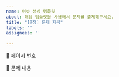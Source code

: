```yaml
---
name: 이슈 생성 템플릿
about: 해당 템플릿을 사용해서 문제를 출제해주세요.
title: "[?장] 문제 제목"
labels: ''
assignees: ''

---
```


📝 페이지 번호

🧐 문제 내용
